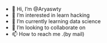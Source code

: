 - 👋 Hi, I’m @Aryaswty
- 👀 I’m interested in learn hacking
- 🌱 I’m currently learning data science
- 💞️ I’m looking to collaborate on 
- 📫 How to reach me .(by mail)
<!---Aryaswty/Aryaswty is a ✨ special ✨ repository because its `README.md` (this file) appears on your GitHub profile.
You can click the Preview link to take a look at your changes.
--->
